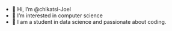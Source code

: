 - 👋 Hi, I’m @chikatsi-Joel
- 👀 I’m interested in computer science
- 🌱 I am a student in data science and passionate about coding.







<!---
chikatsi-Joel/chikatsi-Joel is a ✨ special ✨ repository because its `README.md` (this file) appears on your GitHub profile.
You can click the Preview link to take a look at your changes.
--->
